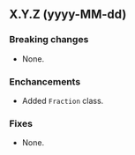 ## X.Y.Z (yyyy-MM-dd)

### Breaking changes
* None.

### Enchancements
* Added `Fraction` class.

### Fixes
* None.